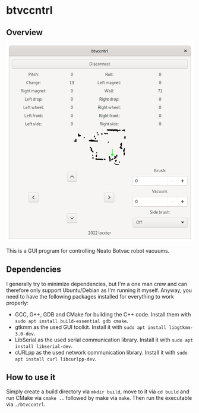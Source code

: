 # btvccntrl

## Overview

![Overview image](overview.png)

This is a GUI program for controlling Neato Botvac robot vacuums.

## Dependencies

I generally try to minimize dependencies, but I'm a one man crew and can therefore only support Ubuntu/Debian as I'm running it myself. Anyway, you need to have the following packages installed for everything to work properly:

- GCC, G++, GDB and CMake for building the C++ code. Install them with `sudo apt install build-essential gdb cmake`.
- gtkmm as the used GUI toolkit. Install it with `sudo apt install libgtkmm-3.0-dev`.
- LibSerial as the used serial communication library. Install it with `sudo apt install libserial-dev`.
- cURLpp as the used network communication library. Install it with `sudo apt install curl libcurlpp-dev`.

## How to use it

Simply create a build directory via `mkdir build`, move to it via `cd build` and run CMake via `cmake ..` followed by make via `make`. Then run the executable via `./btvccntrl`.
